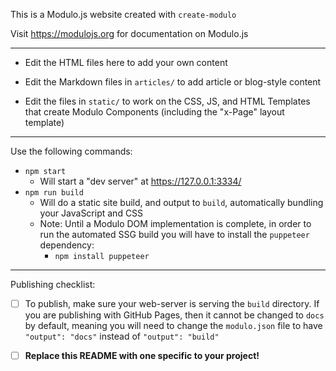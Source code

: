 This is a Modulo.js website created with `create-modulo`

Visit <https://modulojs.org> for documentation on Modulo.js

-----------

- Edit the HTML files here to add your own content

- Edit the Markdown files in `articles/` to add article or blog-style content

- Edit the files in `static/` to work on the CSS, JS, and HTML Templates that
  create Modulo Components (including the "x-Page" layout template)


-----------

Use the following commands:

- `npm start`
    - Will start a "dev server" at https://127.0.0.1:3334/
- `npm run build`
    - Will do a static site build, and output to `build`, automatically
      bundling your JavaScript and CSS
    - Note: Until a Modulo DOM implementation is complete, in order to run the
      automated SSG build you will have to install the `puppeteer` dependency:
        - `npm install puppeteer`

-----------

Publishing checklist:

* [ ] To publish, make sure your web-server is serving the `build` directory.
  If you are publishing with GitHub Pages, then it cannot be changed to `docs`
  by default, meaning you will need to change the `modulo.json` file to have
  `"output": "docs"` instead of `"output": "build"`

* [ ] **Replace this README with one specific to your project!**
